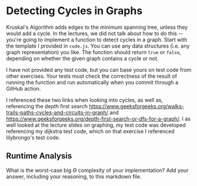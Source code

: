 # Detecting Cycles in Graphs

Kruskal's Algorithm adds edges to the minimum spanning tree, unless they would
add a cycle. In the lectures, we did not talk about how to do this -- you're
going to implement a function to detect cycles in a graph. Start with the
template I provided in `code.js`. You can use any data structures (i.e. any
graph representation) you like. The function should return `true` or `false`,
depending on whether the given graph contains a cycle or not.

I have not provided any test code, but you can base yours on test code from
other exercises. Your tests must check the correctness of the result of running
the function and run automatically when you commit through a GitHub action.

I referenced these two links when looking into cycles, as well as, referencing the depth first search https://www.geeksforgeeks.org/walks-trails-paths-cycles-and-circuits-in-graph/ and https://www.geeksforgeeks.org/depth-first-search-or-dfs-for-a-graph/. I as well looked at the lecture slides on graphing, my test code was developed referencing my dijkstra test code, which on that exercise I referenced lilybrongo's test code. 

## Runtime Analysis

What is the worst-case big $\Theta$ complexity of your implementation? Add your
answer, including your reasoning, to this markdown file.
